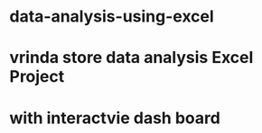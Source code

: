 # data-analysis-using-excel
# vrinda store data analysis Excel Project 
# with interactvie dash board
